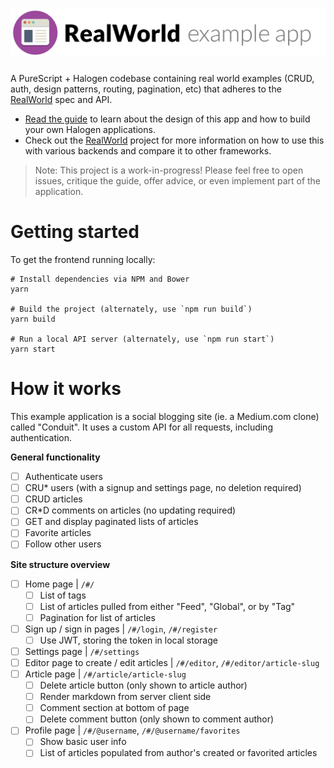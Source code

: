 # ![RealWorld Example App](logo.png)

A PureScript + Halogen codebase containing real world examples (CRUD, auth, design patterns, routing, pagination, etc) that adheres to the [RealWorld](https://github.com/gothinkster/realworld) spec and API.

- [Read the guide](guide) to learn about the design of this app and how to build your own Halogen applications.
- Check out the [RealWorld](https://github.com/gothinkster/realworld) project for more information on how to use this with various backends and compare it to other frameworks.

> Note: This project is a work-in-progress! Please feel free to open issues, critique the guide, offer advice, or even implement part of the application.

# Getting started

To get the frontend running locally:

```
# Install dependencies via NPM and Bower
yarn

# Build the project (alternately, use `npm run build`)
yarn build

# Run a local API server (alternately, use `npm run start`)
yarn start
```

# How it works

This example application is a social blogging site (ie. a Medium.com clone) called "Conduit". It uses a custom API for all requests, including authentication.

**General functionality**

- [ ] Authenticate users
- [ ] CRU* users (with a signup and settings page, no deletion required)
- [ ] CRUD articles
- [ ] CR*D comments on articles (no updating required)
- [ ] GET and display paginated lists of articles
- [ ] Favorite articles
- [ ] Follow other users

**Site structure overview**

- [ ] Home page | `/#/`
  - [ ] List of tags
  - [ ] List of articles pulled from either "Feed", "Global", or by "Tag"
  - [ ] Pagination for list of articles
- [ ] Sign up / sign in pages | `/#/login`, `/#/register`
  - [ ] Use JWT, storing the token in local storage
- [ ] Settings page | `/#/settings`
- [ ] Editor page to create / edit articles | `/#/editor`, `/#/editor/article-slug`
- [ ] Article page | `/#/article/article-slug`
  - [ ] Delete article button (only shown to article author)
  - [ ] Render markdown from server client side
  - [ ] Comment section at bottom of page
  - [ ] Delete comment button (only shown to comment author)
- [ ] Profile page | `/#/@username`, `/#/@username/favorites`
  - [ ] Show basic user info
  - [ ] List of articles populated from author's created or favorited articles
